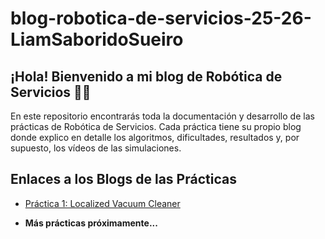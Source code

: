 # blog-robotica-de-servicios-25-26-LiamSaboridoSueiro

## ¡Hola! Bienvenido a mi blog de Robótica de Servicios 🤖🚗

En este repositorio encontrarás toda la documentación y desarrollo de las prácticas de Robótica de Servicios. Cada práctica tiene su propio blog donde explico en detalle los algoritmos, dificultades, resultados y, por supuesto, los vídeos de las simulaciones.

## Enlaces a los Blogs de las Prácticas

- [Práctica 1: Localized Vacuum Cleaner](./Localized_Vacuum_Cleaner.md)

- **Más prácticas próximamente...**

